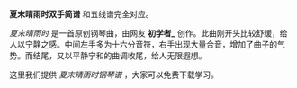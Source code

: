 

**夏末晴雨时双手简谱** 和五线谱完全对应。

_夏末晴雨时_ 是一首原创钢琴曲，由网友 **初学者_**
创作。此曲刚开头比较舒缓，给人以宁静之感。中间左手多为十六分音符，右手出现大量合音，增加了曲子的气势。而结尾，又以平静宁和的曲调收尾，给人无限遐想。

这里我们提供 _夏末晴雨时钢琴谱_ ，大家可以免费下载学习。

